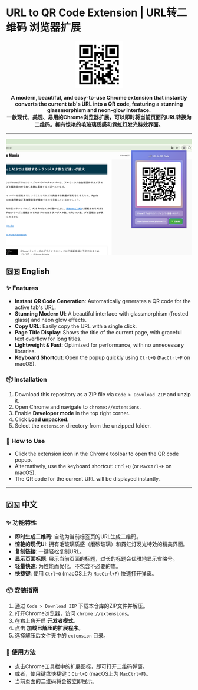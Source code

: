 # URL to QR Code Extension | URL转二维码 浏览器扩展

<p align="center">
  <img src="extension/icons/icon_100.png" width="128" height="128" alt="URL to QR Code Extension Logo">
</p>

<p align="center">
  <strong>A modern, beautiful, and easy-to-use Chrome extension that instantly converts the current tab's URL into a QR code, featuring a stunning glassmorphism and neon-glow interface.</strong>
  <br>
  <strong>一款现代、美观、易用的Chrome浏览器扩展，可以即时将当前页面的URL转换为二维码。拥有惊艳的毛玻璃质感和霓虹灯发光特效界面。</strong>
</p>

---

![Screenshot](screenshots/screenshot.png)

## 🇬🇧 English

### ✨ Features

- **Instant QR Code Generation**: Automatically generates a QR code for the active tab's URL.
- **Stunning Modern UI**: A beautiful interface with glassmorphism (frosted glass) and neon glow effects.
- **Copy URL**: Easily copy the URL with a single click.
- **Page Title Display**: Shows the title of the current page, with graceful text overflow for long titles.
- **Lightweight & Fast**: Optimized for performance, with no unnecessary libraries.
- **Keyboard Shortcut**: Open the popup quickly using `Ctrl+Q` (`MacCtrl+F` on macOS).

### 📦 Installation

1.  Download this repository as a ZIP file via `Code > Download ZIP` and unzip it.
2.  Open Chrome and navigate to `chrome://extensions`.
3.  Enable **Developer mode** in the top right corner.
4.  Click **Load unpacked**.
5.  Select the `extension` directory from the unzipped folder.

### 🚀 How to Use

-   Click the extension icon in the Chrome toolbar to open the QR code popup.
-   Alternatively, use the keyboard shortcut: `Ctrl+Q` (or `MacCtrl+F` on macOS).
-   The QR code for the current URL will be displayed instantly.

---

## 🇨🇳 中文

### ✨ 功能特性

- **即时生成二维码**: 自动为当前标签页的URL生成二维码。
- **惊艳的现代UI**: 拥有毛玻璃质感（磨砂玻璃）和霓虹灯发光特效的精美界面。
- **复制链接**: 一键轻松复制URL。
- **显示页面标题**: 展示当前页面的标题，过长的标题会优雅地显示省略号。
- **轻量快速**: 为性能而优化，不包含不必要的库。
- **快捷键**: 使用 `Ctrl+Q` (macOS上为 `MacCtrl+F`) 快速打开弹窗。

### 📦 安装指南

1.  通过 `Code > Download ZIP` 下载本仓库的ZIP文件并解压。
2.  打开Chrome浏览器，访问 `chrome://extensions`。
3.  在右上角开启 **开发者模式**。
4.  点击 **加载已解压的扩展程序**。
5.  选择解压后文件夹中的 `extension` 目录。

### 🚀 使用方法

-   点击Chrome工具栏中的扩展图标，即可打开二维码弹窗。
-   或者，使用键盘快捷键：`Ctrl+Q` (macOS上为 `MacCtrl+F`)。
-   当前页面的二维码将会被立即展示。
